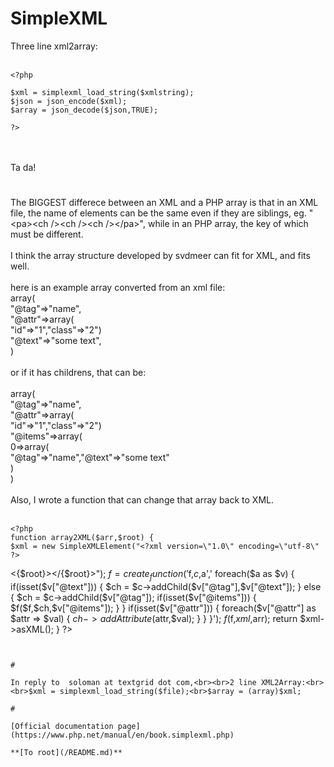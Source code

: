 # SimpleXML



Three line xml2array:<br><br>

```
<?php

$xml = simplexml_load_string($xmlstring);
$json = json_encode($xml);
$array = json_decode($json,TRUE);

?>
```
<br><br>Ta da!  

#

The BIGGEST differece between an XML and a PHP array is that in an XML file, the name of elements can be the same even if they are siblings, eg. "&lt;pa&gt;&lt;ch /&gt;&lt;ch /&gt;&lt;ch /&gt;&lt;/pa&gt;", while in an PHP array, the key of which must be different.<br><br>I think the array structure developed by svdmeer can fit for XML, and fits well.<br><br>here is an example array converted from an xml file:<br>array(<br>"@tag"=&gt;"name",<br>"@attr"=&gt;array(<br>    "id"=&gt;"1","class"=&gt;"2")<br>"@text"=&gt;"some text",<br>)<br><br>or if it has childrens, that can be:<br><br>array(<br>"@tag"=&gt;"name",<br>"@attr"=&gt;array(<br>    "id"=&gt;"1","class"=&gt;"2")<br>"@items"=&gt;array(<br>    0=&gt;array(<br>        "@tag"=&gt;"name","@text"=&gt;"some text"<br>    )<br>)<br><br>Also, I wrote a function that can change that array back to XML.<br><br>

```
<?php
function array2XML($arr,$root) {
$xml = new SimpleXMLElement("<?xml version=\"1.0\" encoding=\"utf-8\" ?>
```
<{$root}></{$root}>"); 
$f = create_function('$f,$c,$a',' 
        foreach($a as $v) {
            if(isset($v["@text"])) {
                $ch = $c->addChild($v["@tag"],$v["@text"]);
            } else {
                $ch = $c->addChild($v["@tag"]);
                if(isset($v["@items"])) {
                    $f($f,$ch,$v["@items"]);
                }
            }
            if(isset($v["@attr"])) {
                foreach($v["@attr"] as $attr => $val) {
                    $ch->addAttribute($attr,$val);
                }
            }
        }');
$f($f,$xml,$arr);
return $xml->asXML();
}
?>
```
  

#

In reply to  soloman at textgrid dot com,<br><br>2 line XML2Array:<br><br>$xml = simplexml_load_string($file);<br>$array = (array)$xml;  

#

[Official documentation page](https://www.php.net/manual/en/book.simplexml.php)

**[To root](/README.md)**